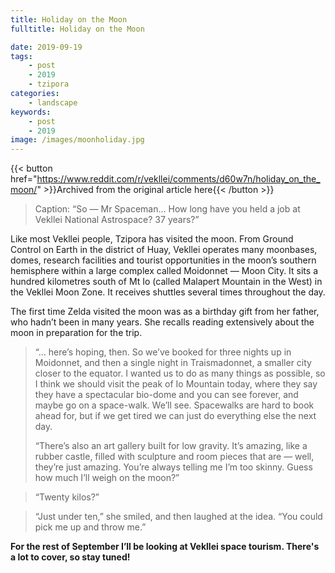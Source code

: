 ```yaml
---
title: Holiday on the Moon
fulltitle: Holiday on the Moon

date: 2019-09-19
tags:
    - post
    - 2019
    - tzipora
categories:
    - landscape
keywords:
    - post
    - 2019
image: /images/moonholiday.jpg
---
```

{{< button href="https://www.reddit.com/r/vekllei/comments/d60w7n/holiday_on_the_moon/" >}}Archived from the original article here{{< /button >}}

>Caption: “So — Mr Spaceman… How long have you held a job at Vekllei National Astrospace? 37 years?”

Like most Vekllei people, Tzipora has visited the moon. From Ground Control on Earth in the district of Huay, Vekllei operates many moonbases, domes, research facilities and tourist opportunities in the moon’s southern hemisphere within a large complex called Moidonnet — Moon City. It sits a hundred kilometres south of Mt Io (called Malapert Mountain in the West) in the Vekllei Moon Zone. It receives shuttles several times throughout the day.

The first time Zelda visited the moon was as a birthday gift from her father, who hadn’t been in many years. She recalls reading extensively about the moon in preparation for the trip.

>“… here’s hoping, then. So we’ve booked for three nights up in Moidonnet, and then a single night in Traismadonnet, a smaller city closer to the equator. I wanted us to do as many things as possible, so I think we should visit the peak of Io Mountain today, where they say they have a spectacular bio-dome and you can see forever, and maybe go on a space-walk. We’ll see. Spacewalks are hard to book ahead for, but if we get tired we can just do everything else the next day.
>
>“There’s also an art gallery built for low gravity. It’s amazing, like a rubber castle, filled with sculpture and room pieces that are — well, they’re just amazing. You’re always telling me I’m too skinny. Guess how much I’ll weigh on the moon?”

>“Twenty kilos?”

>“Just under ten,” she smiled, and then laughed at the idea. “You could pick me up and throw me.”

**For the rest of September I’ll be looking at Vekllei space tourism. There's a lot to cover, so stay tuned!**
